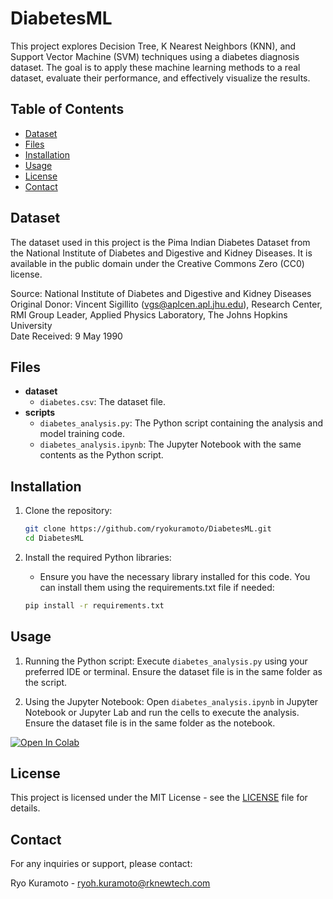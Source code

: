 # DiabetesML

This project explores Decision Tree, K Nearest Neighbors (KNN), and Support Vector Machine (SVM) techniques using a diabetes diagnosis dataset. The goal is to apply these machine learning methods to a real dataset, evaluate their performance, and effectively visualize the results.

## Table of Contents
- [Dataset](#dataset)
- [Files](#files)
- [Installation](#installation)
- [Usage](#usage)
- [License](#license)
- [Contact](#contact)

## Dataset

The dataset used in this project is the Pima Indian Diabetes Dataset from the National Institute of Diabetes and Digestive and Kidney Diseases. It is available in the public domain under the Creative Commons Zero (CC0) license.

Source: National Institute of Diabetes and Digestive and Kidney Diseases  
Original Donor: Vincent Sigillito (vgs@aplcen.apl.jhu.edu), Research Center, RMI Group Leader, Applied Physics Laboratory, The Johns Hopkins University  
Date Received: 9 May 1990

## Files

- **dataset**
  - `diabetes.csv`: The dataset file.
- **scripts**
  - `diabetes_analysis.py`: The Python script containing the analysis and model training code.
  - `diabetes_analysis.ipynb`: The Jupyter Notebook with the same contents as the Python script.

## Installation

1. Clone the repository:
   ```bash
   git clone https://github.com/ryokuramoto/DiabetesML.git
   cd DiabetesML
   ```

2. Install the required Python libraries:
   - Ensure you have the necessary library installed for this code. You can install them using the requirements.txt file if needed:
   ```bash
   pip install -r requirements.txt
   ```

## Usage

1. Running the Python script:
   Execute `diabetes_analysis.py` using your preferred IDE or terminal. Ensure the dataset file is in the same folder as the script.

2. Using the Jupyter Notebook:
   Open `diabetes_analysis.ipynb` in Jupyter Notebook or Jupyter Lab and run the cells to execute the analysis. Ensure the dataset file is in the same folder as the notebook.

[![Open In Colab](https://colab.research.google.com/assets/colab-badge.svg)](https://colab.research.google.com/github/ryokuramoto/diabetes-ml/blob/main/diabetes_analysis.ipynb)

## License

This project is licensed under the MIT License - see the [LICENSE](LICENSE) file for details.

## Contact

For any inquiries or support, please contact:

Ryo Kuramoto - [ryoh.kuramoto@rknewtech.com](mailto:ryoh.kuramoto@rknewtech.com)

